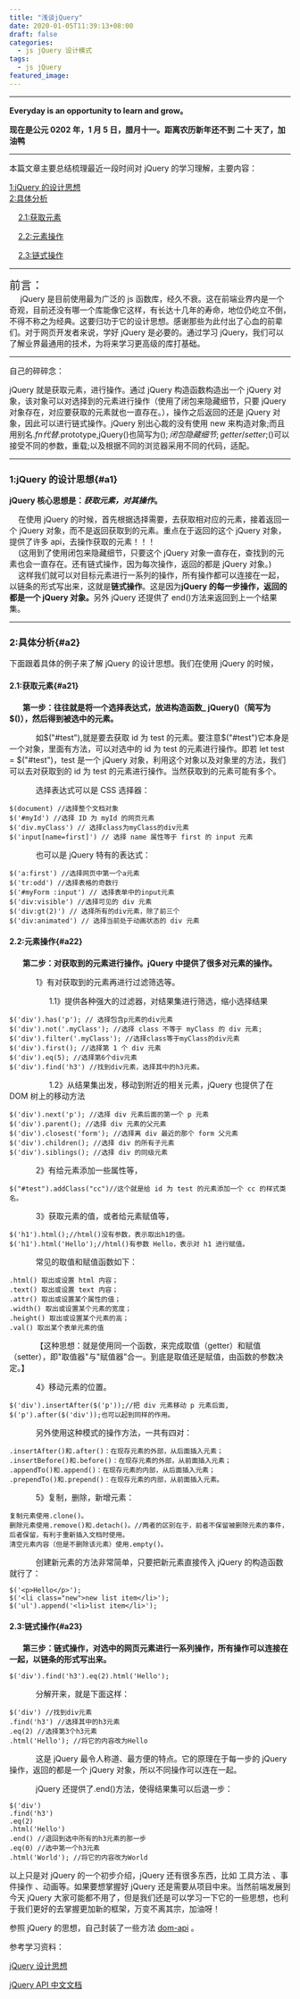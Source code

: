 ```yaml
---
title: "浅谈jQuery"
date: 2020-01-05T11:39:13+08:00
draft: false
categories:
  - js jQuery 设计模式
tags:
  - js jQuery
featured_image:
---
```


---

<b>Everyday is an opportunity to learn and grow。

现在是公元 0202 年，1 月 5 日，腊月十一。距离农历新年还不到 二十 天了，加油鸭</b>

---

本篇文章主要总结梳理最近一段时间对 jQuery 的学习理解，主要内容：

[1:jQuery 的设计思想](#a1)  
[2:具体分析](#a2)

&nbsp;&nbsp;&nbsp;&nbsp;[2.1:获取元素](#a21)

&nbsp;&nbsp;&nbsp;&nbsp;[2.2:元素操作](#a22)

&nbsp;&nbsp;&nbsp;&nbsp;[2.3:链式操作](#a23)

---

<span style="font-size:20px;">前言：</span>  
&nbsp;&nbsp;&nbsp;&nbsp;
jQuery 是目前使用最为广泛的 js 函数库，经久不衰。这在前端业界内是一个奇观，目前还没有哪一个库能像它这样，有长达十几年的寿命，地位仍屹立不倒，不得不称之为经典。这要归功于它的设计思想。感谢那些为此付出了心血的前辈们。对于网页开发者来说，学好 jQuery 是必要的。通过学习 jQuery，我们可以了解业界最通用的技术，为将来学习更高级的库打基础。

---

自己的碎碎念：

jQuery 就是获取元素，进行操作。通过 jQuery 构造函数构造出一个 jQuery 对象，该对象可以对选择到的元素进行操作（使用了闭包来隐藏细节，只要 jQuery 对象存在，对应要获取的元素就也一直存在。），操作之后返回的还是 jQuery 对象，因此可以进行链式操作。jQuery 别出心裁的没有使用 new 来构造对象;而且用别名$.fn代替$.prototype,jQuery()也简写为$();闭包隐藏细节;getter/setter;$()可以接受不同的参数，重载;以及根据不同的浏览器采用不同的代码，适配。

---

### 1:jQuery 的设计思想{#a1}

<strong>jQuery 核心思想是：<em>获取元素，对其操作</em>。</strong>

&nbsp;&nbsp;&nbsp;&nbsp;在使用 jQuery 的时候，首先根据选择需要，去获取相对应的元素，接着返回一个 jQuery 对象，而不是返回获取到的元素。重点在于返回的这个 jQuery 对象，提供了许多 api，去操作获取的元素！！！  
&nbsp;&nbsp;&nbsp;&nbsp;(这用到了使用闭包来隐藏细节，只要这个 jQuery 对象一直存在，查找到的元素也会一直存在。还有链式操作，因为每次操作，返回的都是 jQuery 对象。)  
&nbsp;&nbsp;&nbsp;&nbsp;这样我们就可以对目标元素进行一系列的操作，所有操作都可以连接在一起，以链条的形式写出来，这就是<strong>链式操作</strong>。这是因为<strong>jQuery 的每一步操作，返回的都是一个 jQuery 对象。</strong>另外 jQuery 还提供了 end()方法来返回到上一个结果集。

---

### 2:具体分析{#a2}

下面跟着具体的例子来了解 jQuery 的设计思想。我们在使用 jQuery 的时候，

#### 2.1:获取元素{#a21}

&nbsp;&nbsp;&nbsp;&nbsp;&nbsp;&nbsp;<strong>第一步：往往就是将一个选择表达式，放进构造函数\_ jQuery()（简写为$()），然后得到被选中的元素。</strong>

&nbsp;&nbsp;&nbsp;&nbsp;&nbsp;&nbsp;&nbsp;&nbsp;&nbsp;&nbsp;&nbsp;&nbsp;如$("#test"),就是要去获取 id 为 test 的元素。要注意$("#test")它本身是一个对象，里面有方法，可以对选中的 id 为 test 的元素进行操作。即若 let test = \$("#test")，test 是一个 jQuery 对象，利用这个对象以及对象里的方法，我们可以去对获取到的 id 为 test 的元素进行操作。当然获取到的元素可能有多个。

&nbsp;&nbsp;&nbsp;&nbsp;&nbsp;&nbsp;&nbsp;&nbsp;&nbsp;&nbsp;&nbsp;&nbsp;选择表达式可以是 CSS 选择器：

    $(document) //选择整个文档对象
    $('#myId') //选择 ID 为 myId 的网页元素
    $('div.myClass') // 选择class为myClass的div元素
    $('input[name=first]') // 选择 name 属性等于 first 的 input 元素

&nbsp;&nbsp;&nbsp;&nbsp;&nbsp;&nbsp;&nbsp;&nbsp;&nbsp;&nbsp;&nbsp;&nbsp;也可以是 jQuery 特有的表达式：

    $('a:first') //选择网页中第一个a元素
    $('tr:odd') //选择表格的奇数行
    $('#myForm :input') // 选择表单中的input元素
    $('div:visible') //选择可见的 div 元素
    $('div:gt(2)') // 选择所有的div元素，除了前三个
    $('div:animated') // 选择当前处于动画状态的 div 元素

#### 2.2:元素操作{#a22}

&nbsp;&nbsp;&nbsp;&nbsp;&nbsp;&nbsp;<strong>第二步：对获取到的元素进行操作。jQuery 中提供了很多对元素的操作。</strong>

&nbsp;&nbsp;&nbsp;&nbsp;&nbsp;&nbsp;&nbsp;&nbsp;&nbsp;&nbsp;&nbsp;&nbsp;1》有对获取到的元素再进行过滤筛选等。

&nbsp;&nbsp;&nbsp;&nbsp;&nbsp;&nbsp;&nbsp;&nbsp;&nbsp;&nbsp;&nbsp;&nbsp;&nbsp;&nbsp;&nbsp;&nbsp;&nbsp;&nbsp;1.1》提供各种强大的过滤器，对结果集进行筛选，缩小选择结果

    $('div').has('p'); // 选择包含p元素的div元素
    $('div').not('.myClass'); //选择 class 不等于 myClass 的 div 元素;
    $('div').filter('.myClass'); //选择class等于myClass的div元素
    $('div').first(); //选择第 1 个 div 元素
    $('div').eq(5); //选择第6个div元素
    $('div').find('h3') //找到div元素，选择其中的h3元素。

&nbsp;&nbsp;&nbsp;&nbsp;&nbsp;&nbsp;&nbsp;&nbsp;&nbsp;&nbsp;&nbsp;&nbsp;&nbsp;&nbsp;&nbsp;&nbsp;&nbsp;&nbsp;1.2》从结果集出发，移动到附近的相关元素，jQuery 也提供了在 DOM 树上的移动方法

    $('div').next('p'); //选择 div 元素后面的第一个 p 元素
    $('div').parent(); //选择 div 元素的父元素
    $('div').closest('form'); //选择离 div 最近的那个 form 父元素
    $('div').children(); //选择 div 的所有子元素
    $('div').siblings(); //选择 div 的同级元素

&nbsp;&nbsp;&nbsp;&nbsp;&nbsp;&nbsp;&nbsp;&nbsp;&nbsp;&nbsp;&nbsp;&nbsp;2》有给元素添加一些属性等，

    $("#test").addClass("cc")//这个就是给 id 为 test 的元素添加一个 cc 的样式类名。

&nbsp;&nbsp;&nbsp;&nbsp;&nbsp;&nbsp;&nbsp;&nbsp;&nbsp;&nbsp;&nbsp;&nbsp;3》获取元素的值，或者给元素赋值等，

    $('h1').html();//html()没有参数，表示取出h1的值。
    $('h1').html('Hello');//html()有参数 Hello，表示对 h1 进行赋值。

&nbsp;&nbsp;&nbsp;&nbsp;&nbsp;&nbsp;&nbsp;&nbsp;&nbsp;&nbsp;&nbsp;&nbsp;常见的取值和赋值函数如下：

    .html() 取出或设置 html 内容；
    .text() 取出或设置 text 内容；
    .attr() 取出或设置某个属性的值；
    .width() 取出或设置某个元素的宽度；
    .height() 取出或设置某个元素的高；
    .val() 取出某个表单元素的值

&nbsp;&nbsp;&nbsp;&nbsp;&nbsp;&nbsp;&nbsp;&nbsp;&nbsp;&nbsp;&nbsp;&nbsp;【这种思想：就是使用同一个函数，来完成取值（getter）和赋值（setter），即"取值器"与"赋值器"合一。到底是取值还是赋值，由函数的参数决定。】

&nbsp;&nbsp;&nbsp;&nbsp;&nbsp;&nbsp;&nbsp;&nbsp;&nbsp;&nbsp;&nbsp;&nbsp;4》移动元素的位置。

    $('div').insertAfter($('p'));//把 div 元素移动 p 元素后面,
    $('p').after($('div'));也可以起到同样的作用。

&nbsp;&nbsp;&nbsp;&nbsp;&nbsp;&nbsp;&nbsp;&nbsp;&nbsp;&nbsp;&nbsp;&nbsp;另外使用这种模式的操作方法，一共有四对：

    .insertAfter()和.after()：在现存元素的外部，从后面插入元素；
    .insertBefore()和.before()：在现存元素的外部，从前面插入元素；
    .appendTo()和.append()：在现存元素的内部，从后面插入元素；
    .prependTo()和.prepend()：在现存元素的内部，从前面插入元素。

&nbsp;&nbsp;&nbsp;&nbsp;&nbsp;&nbsp;&nbsp;&nbsp;&nbsp;&nbsp;&nbsp;&nbsp;5》复制，删除，新增元素：

    复制元素使用.clone()。
    删除元素使用.remove()和.detach()。//两者的区别在于，前者不保留被删除元素的事件，后者保留，有利于重新插入文档时使用。
    清空元素内容（但是不删除该元素）使用.empty()。

&nbsp;&nbsp;&nbsp;&nbsp;&nbsp;&nbsp;&nbsp;&nbsp;&nbsp;&nbsp;&nbsp;&nbsp;创建新元素的方法非常简单，只要把新元素直接传入 jQuery 的构造函数就行了：

    $('<p>Hello</p>');
    $('<li class="new">new list item</li>');
    $('ul').append('<li>list item</li>');

#### 2.3:链式操作{#a23}

&nbsp;&nbsp;&nbsp;&nbsp;&nbsp;&nbsp;<strong>第三步：链式操作，对选中的网页元素进行一系列操作，所有操作可以连接在一起，以链条的形式写出来。</strong>

    $('div').find('h3').eq(2).html('Hello');

&nbsp;&nbsp;&nbsp;&nbsp;&nbsp;&nbsp;&nbsp;&nbsp;&nbsp;&nbsp;&nbsp;&nbsp;分解开来，就是下面这样：

    $('div') //找到div元素
    .find('h3') //选择其中的h3元素
    .eq(2) //选择第3个h3元素
    .html('Hello'); //将它的内容改为Hello

&nbsp;&nbsp;&nbsp;&nbsp;&nbsp;&nbsp;&nbsp;&nbsp;&nbsp;&nbsp;&nbsp;&nbsp;这是 jQuery 最令人称道、最方便的特点。它的原理在于每一步的 jQuery 操作，返回的都是一个 jQuery 对象，所以不同操作可以连在一起。

&nbsp;&nbsp;&nbsp;&nbsp;&nbsp;&nbsp;&nbsp;&nbsp;&nbsp;&nbsp;&nbsp;&nbsp;jQuery 还提供了.end()方法，使得结果集可以后退一步：

    $('div')
    .find('h3')
    .eq(2)
    .html('Hello')
    .end() //退回到选中所有的h3元素的那一步
    .eq(0) //选中第一个h3元素
    .html('World'); //将它的内容改为World

以上只是对 jQuery 的一个初步介绍，jQuery 还有很多东西，比如 工具方法 、事件操作 、动画等。如果要想掌握好 jQuery 还是需要从项目中来。当然前端发展到今天 jQuery 大家可能都不用了，但是我们还是可以学习一下它的一些思想，也利于我们更好的去掌握更加新的框架，万变不离其宗，加油呀！

参照 jQuery 的思想，自己封装了一些方法 [dom-api](https://github.com/AngelaFangguyue/dom_api_jQuery) 。

参考学习资料：

[jQuery 设计思想](http://www.ruanyifeng.com/blog/2011/07/jquery_fundamentals.html)

[jQuery API 中文文档](https://www.jquery123.com/)
